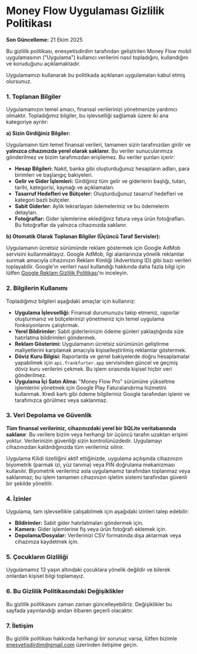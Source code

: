# Money Flow Uygulaması Gizlilik Politikası

**Son Güncelleme:** 21 Ekim 2025

Bu gizlilik politikası, enesyetisdirdim tarafından geliştirilen Money Flow mobil uygulamasının ("Uygulama") kullanıcı verilerini nasıl topladığını, kullandığını ve koruduğunu açıklamaktadır.

Uygulamamızı kullanarak bu politikada açıklanan uygulamaları kabul etmiş olursunuz.

### 1. Toplanan Bilgiler

Uygulamamızın temel amacı, finansal verilerinizi yönetmenize yardımcı olmaktır. Topladığımız bilgiler, bu işlevselliği sağlamak üzere iki ana kategoriye ayrılır:

**a) Sizin Girdiğiniz Bilgiler:**

Uygulamanın tüm temel finansal verileri, tamamen sizin tarafınızdan girilir ve **yalnızca cihazınızda yerel olarak saklanır.** Bu veriler sunucularımıza gönderilmez ve bizim tarafımızdan erişilemez. Bu veriler şunları içerir:

* **Hesap Bilgileri:** Nakit, banka gibi oluşturduğunuz hesapların adları, para birimleri ve başlangıç bakiyeleri.
* **Gelir ve Gider İşlemleri:** Girdiğiniz tüm gelir ve giderlerin başlığı, tutarı, tarihi, kategorisi, kaynağı ve açıklamaları.
* **Tasarruf Hedefleri ve Bütçeler:** Oluşturduğunuz tasarruf hedefleri ve kategori bazlı bütçeler.
* **Sabit Giderler:** Aylık tekrarlayan ödemeleriniz ve bu ödemelerin detayları.
* **Fotoğraflar:** Gider işlemlerine eklediğiniz fatura veya ürün fotoğrafları. Bu fotoğraflar da yalnızca cihazınızda saklanır.

**b) Otomatik Olarak Toplanan Bilgiler (Üçüncü Taraf Servisler):**

Uygulamanın ücretsiz sürümünde reklam göstermek için Google AdMob servisini kullanmaktayız. Google AdMob, ilgi alanlarınıza yönelik reklamlar sunmak amacıyla cihazınızın Reklam Kimliği (Advertising ID) gibi bazı verileri toplayabilir. Google'ın verileri nasıl kullandığı hakkında daha fazla bilgi için lütfen [Google Reklam Gizlilik Politikası](https://policies.google.com/technologies/ads)'nı inceleyin.

### 2. Bilgilerin Kullanımı

Topladığımız bilgileri aşağıdaki amaçlar için kullanırız:

* **Uygulama İşlevselliği:** Finansal durumunuzu takip etmeniz, raporlar oluşturmanız ve bütçelerinizi yönetmeniz için temel uygulama fonksiyonlarını çalıştırmak.
* **Yerel Bildirimler:** Sabit giderlerinizin ödeme günleri yaklaştığında size hatırlatma bildirimleri göndermek.
* **Reklam Gösterimi:** Uygulamanın ücretsiz sürümünün geliştirme maliyetlerini karşılamak amacıyla kişiselleştirilmiş reklamlar göstermek.
* **Döviz Kuru Bilgisi:** Raporlarda ve genel bakiyelerde doğru hesaplamalar yapabilmek için `api.frankfurter.app` servisinden güncel ve geçmiş döviz kuru verilerini çekmek. Bu işlem sırasında kişisel hiçbir veri gönderilmez.
* **Uygulama İçi Satın Alma:** "Money Flow Pro" sürümüne yükseltme işlemlerini yönetmek için Google Play Faturalandırma hizmetini kullanmak. Kredi kartı gibi ödeme bilgileriniz Google tarafından işlenir ve tarafımızca görülmez veya saklanmaz.

### 3. Veri Depolama ve Güvenlik

**Tüm finansal verileriniz, cihazınızdaki yerel bir SQLite veritabanında saklanır**. Bu verilere bizim veya herhangi bir üçüncü tarafın uzaktan erişimi yoktur. Verilerinizin güvenliği sizin kontrolünüzdedir. Uygulamayı cihazınızdan kaldırdığınızda tüm verileriniz silinir.

Uygulama Kilidi özelliğini aktif ettiğinizde, uygulama açılışında cihazınızın biyometrik (parmak izi, yüz tanıma) veya PIN doğrulama mekanizması kullanılır. Biyometrik verileriniz asla uygulamamız tarafından toplanmaz veya saklanmaz; bu işlem tamamen cihazınızın işletim sistemi tarafından güvenli bir şekilde yönetilir.

### 4. İzinler

Uygulama, tam işlevsellikle çalışabilmek için aşağıdaki izinleri talep edebilir:

* **Bildirimler:** Sabit gider hatırlatmaları göndermek için.
* **Kamera:** Gider işlemlerine fiş veya ürün fotoğrafı eklemek için.
* **Depolama/Dosyalar:** Verilerinizi CSV formatında dışa aktarmak veya cihazınıza kaydetmek için.

### 5. Çocukların Gizliliği

Uygulamamız 13 yaşın altındaki çocuklara yönelik değildir ve bilerek onlardan kişisel bilgi toplamayız.

### 6. Bu Gizlilik Politikasındaki Değişiklikler

Bu gizlilik politikasını zaman zaman güncelleyebiliriz. Değişiklikler bu sayfada yayınlandığı andan itibaren geçerli olacaktır.

### 7. İletişim

Bu gizlilik politikası hakkında herhangi bir sorunuz varsa, lütfen bizimle enesyetisdirdim@gmail.com üzerinden iletişime geçin.
